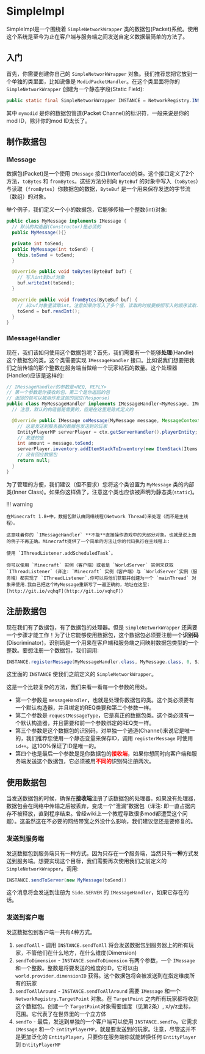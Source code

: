 SimpleImpl
==========

SimpleImpl是一个围绕着 `SimpleNetworkWrapper` 类的数据包(Packet)系统。使用这个系统是至今为止在客户端与服务端之间发送自定义数据最简单的方法了。

入门
----

首先，你需要创建你自己的 `SimpleNetworkWrapper` 对象。我们推荐您把它放到一个单独的类里面，比如说像是 `ModidPacketHandler`。在这个类里面将你的 `SimpleNetworkWrapper` 创建为一个静态字段(Static Field):

```java
public static final SimpleNetworkWrapper INSTANCE = NetworkRegistry.INSTANCE.newSimpleChannel("mymodid");
```

其中 `mymodid` 是你的数据包管道(Packet Channel)的标识符，一般来说是你的mod ID，除非你的mod ID太长了。

制作数据包
-----------------

### IMessage

数据包(Packet)是一个使用 `IMessage` 接口(Interface)的类。这个接口定义了2个方法，`toBytes` 和 `fromBytes`。这些方法分别向 `ByteBuf` 的对象中写入（`toBytes`）与读取（`fromBytes`）你数据包的数据，`ByteBuf` 是一个用来保存发送的字节流（数组）的对象。

举个例子，我们定义一个小的数据包，它能够传输一个整数(int)对象:

```java
public class MyMessage implements IMessage {
  // 默认的构造器(Constructor)是必须的
  public MyMessage(){}

  private int toSend;
  public MyMessage(int toSend) {
    this.toSend = toSend;
  }

  @Override public void toBytes(ByteBuf buf) {
    // 写入int到buf对象
    buf.writeInt(toSend);
  }

  @Override public void fromBytes(ByteBuf buf) {
    // 从buf对象里读取int。注意如果你写入了多个值，读取的时候要按照写入的顺序读取.
    toSend = buf.readInt();
  }
}
```

### IMessageHandler

现在，我们该如何使用这个数据包呢？首先，我们需要有一个能够**处理**(Handle)这个数据包的类。这个类需要实现 `IMessageHandler` 接口。比如说我们想要把我们之前传输的那个整数在服务端当做给一个玩家钻石的数量。这个处理器(Handler)应该是这样的:

```java
// IMessageHandler的参数是<REQ, REPLY>
// 第一个参数是你接收的包，第二个是你返回的包
// 返回的包可以被用作发送包的回应(Response)
public class MyMessageHandler implements IMessageHandler<MyMessage, IMessage> {
  // 注意，默认的构造器是需要的，但是在这里是隐式定义的

  @Override public IMessage onMessage(MyMessage message, MessageContext ctx) {
    // 这是发送到服务器的数据包发送到的玩家
    EntityPlayerMP serverPlayer = ctx.getServerHandler().playerEntity;
    // 发送的值
    int amount = message.toSend;
    serverPlayer.inventory.addItemStackToInventory(new ItemStack(Items.diamond, amount));
    // 没有回应数据包
    return null;
  }
}
```

为了管理的方便，我们建议（但不要求）您将这个类设置为 `MyMessage` 类的内部类(Inner Class)。如果你这样做了，注意这个类也应该被声明为静态类(`static`)。

!!! warning

    在Minecraft 1.8+中，数据包默认由网络线程(Network Thread)来处理（而不是主线程）。

    这意味着你的 `IMessageHandler` **不能**直接操作游戏中的大部分对象。也就是说上面的例子不再正确。Minecraft提供了一个简单的方法让你的代码执行在主线程上: 

	使用 `IThreadListener.addScheduledTask`。

	你可以使用 `Minecraft` 实例（客户端）或者是 `WorldServer` 实例来获取`IThreadListener`（译注: `Minecraft` 实例（客户端）与 `WorldServer`实例（服务端）都实现了 `IThreadListener`.你可以将他们获取并创建为一个 `mainThread` 对象来使用.我自己把这个MyMessage重新写了一遍正确的，地址在这里:[http://git.io/vqhqF](http://git.io/vqhqF)）

注册数据包
---------

现在我们有了数据包，有了数据包的处理器。但是 `SimpleNetworkWrapper` 还需要一个步骤才能工作！为了让它能够使用数据包，这个数据包必须要注册一个**识别码**(Discriminator)，识别码是一个用来在客户端和服务端之间映射数据包类型的一个整数。要想注册一个数据包，我们调用:

```java
INSTANCE.registerMessage(MyMessageHandler.class, MyMessage.class, 0, Side.Server);
```

这里面的 `INSTANCE` 使我们之前定义的 `SimpleNetworkWrapper`。

这是一个比较复杂的方法，我们来看一看每一个参数的用处。

- 第一个参数是 `messageHandler`，也就是处理你数据包的类。这个类必须要有一个默认构造器，并且绑定的REQ类要和第二个参数一样。
- 第二个参数是 `requestMessageType`，它是真正的数据包类。这个类必须有一个默认构造器，并且需要和前一个参数绑定的REQ类一样。
- 第三个参数是这个数据包的识别码，对单独一个通道(Channel)来说它是唯一的，我们推荐您使用一个静态变量来保存ID，调用 `registerMessage` 时使用 `id++`。这100%保证了ID是唯一的。
- 第四个也是最后一个参数是是你数据包的<font color=red>**接收端**</font>，如果你想同时向客户端和服务端发送这个数据包，它必须被用<font color=red>**不同的**</font>识别码注册两次。

使用数据包
-------------

当发送数据包的时候，确保在**接收端**注册了该数据包的处理器。如果没有处理器，数据包会在网络中传输之后被丢弃，变成一个“泄漏”数据包（译注: 即一直占据内存不被释放，直到程序结束。曾经wiki上一个教程导致很多mod都遭受这个问题）。这虽然这在不必要的网络带宽之外没什么影响，我们建议您还是要修复的。

### 发送到服务端

发送数据包到服务端只有一种方式。因为只存在**一个**服务端，当然只有**一种**方式发送到服务端。想要实现这个目标，我们需要再次使用我们之前定义的 `SimpleNetworkWrapper`。调用:

```java
INSTANCE.sendToServer(new MyMessage(toSend))
```

这个消息将会发送到注册为 `Side.SERVER` 的 `IMessageHandler`，如果它存在的话。

### 发送到客户端

发送数据包到客户端一共有4种方式。

1. `sendToAll` - 调用 `INSTANCE.sendToAll` 将会发送数据包到服务器上的所有玩家，不管他们在什么地方，在什么维度(Dimension)
2. `sendToDimension` - `INSTANCE.sendToDimension` 有两个参数，一个 `IMessage` 和一个整数。整数是将要发送的维度的ID，它可以由 `world.provider.dimensionID` 获得。这个数据包将会被发送到在指定维度所有的玩家
3. `sendToAllAround` - `INSTANCE.sendToAllAround` 需要 `IMessage` 和一个 `NetworkRegistry.TargetPoint` 对象。在 `TargetPoint` 之内所有玩家都将收到这个数据包。创建一个 `TargetPoint`对象需要维度（见第2条）, x/y/z坐标，范围。它代表了在世界里的一个立方体
4. `sendTo` - 最后，发送到单独的一个客户端可以使用 `INSTANCE.sendTo`。它需求 `IMessage` 和一个 `EntityPlayerMP`，就是要发送到的玩家。注意，尽管这并不是更加泛化的 `EntityPlayer`，只要你在服务端你就能转换任何 `EntityPlayer` 到 `EntityPlayerMP`